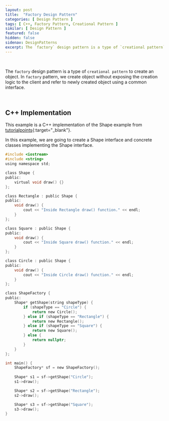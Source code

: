 ```yaml
---
layout: post
title:  "Factory Design Pattern"
categories: [ Design Pattern ]
tags: [ C++, Factory Pattern, Creational Pattern ]
similar: [ Design Pattern ]
featured: false
hidden: false
sidenav: DesignPatterns
excerpt: The `factory` design pattern is a type of `creational pattern` to create an object.
---
```


<br />

The `factory` design pattern is a type of `creational pattern` to create an object. In `factory` pattern, we create object without exposing the creation logic to the client and refer to newly created object using a common interface.


<br />

## C++ Implementation

This example is a C++ implementation of the Shape example from [tutorialpoints](https://www.tutorialspoint.com/design_pattern/factory_pattern.htm){:target="_blank"}.


In this example, we are going to create a Shape interface and concrete classes implementing the Shape interface. 

```c
#include <iostream>
#include <string>
using namespace std;

class Shape {
public:
    virtual void draw() {}
};

class Rectangle : public Shape {
public:
    void draw() {
        cout << "Inside Rectangle draw() function." << endl;
    }
};

class Square : public Shape {
public:
    void draw() {
        cout << "Inside Square draw() function." << endl;
    }
};

class Circle : public Shape {
public:
    void draw() {
        cout << "Inside Circle draw() function." << endl;
    }
};

class ShapeFactory {
public:
    Shape* getShape(string shapeType) {
        if (shapeType == "Circle") {
            return new Circle();
        } else if (shapeType == "Rectangle") {
            return new Rectangle();
        } else if (shapeType == "Square") {
            return new Square();
        } else {
            return nullptr;
        }
    }
};

int main() {
    ShapeFactory* sf = new ShapeFactory();
    
    Shape* s1 = sf->getShape("Circle");
    s1->draw();

    Shape* s2 = sf->getShape("Rectangle");
    s2->draw();

    Shape* s3 = sf->getShape("Square");
    s3->draw();
}
```



